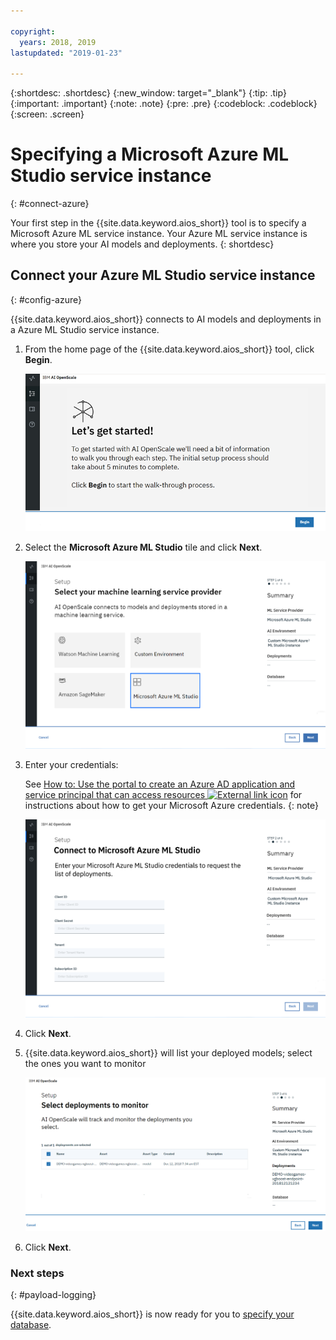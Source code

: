 ```yaml
---

copyright:
  years: 2018, 2019
lastupdated: "2019-01-23"

---
```


{:shortdesc: .shortdesc}
{:new_window: target="_blank"}
{:tip: .tip}
{:important: .important}
{:note: .note}
{:pre: .pre}
{:codeblock: .codeblock}
{:screen: .screen}

# Specifying a Microsoft Azure ML Studio service instance
{: #connect-azure}

Your first step in the {{site.data.keyword.aios_short}} tool is to specify a Microsoft Azure ML service instance. Your Azure ML service instance is where you store your AI models and deployments.
{: shortdesc}

## Connect your Azure ML Studio service instance
{: #config-azure}

{{site.data.keyword.aios_short}} connects to AI models and deployments in a Azure ML Studio service instance.

1.  From the home page of the {{site.data.keyword.aios_short}} tool, click **Begin**.

    ![Home page](images/gs-config-start.png)

1.  Select the **Microsoft Azure ML Studio** tile and click **Next**.

    ![Select Azure ML service](images/connect-azure.png)

1.  Enter your credentials:

    See [How to: Use the portal to create an Azure AD application and service principal that can access resources ![External link icon](../../icons/launch-glyph.svg "External link icon")](https://docs.microsoft.com/en-us/azure/active-directory/develop/howto-create-service-principal-portal) for instructions about how to get your Microsoft Azure credentials.
    {: note}

    ![Enter Azure ML service credentials](images/connect-azure-cred.png)

1.  Click **Next**.

1.  {{site.data.keyword.aios_short}} will list your deployed models; select the ones you want to monitor

    ![Select MS Azure deployed models](images/connect-azure-deploys.png)

1.  Click **Next**.

### Next steps
{: #payload-logging}

{{site.data.keyword.aios_short}} is now ready for you to [specify your database](connect-db.html).
